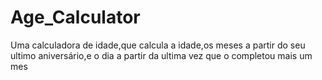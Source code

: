 # Age_Calculator
 Uma calculadora de idade,que calcula a idade,os meses a partir do seu ultimo aniversário,e o dia a partir da ultima vez que o completou mais um mes
